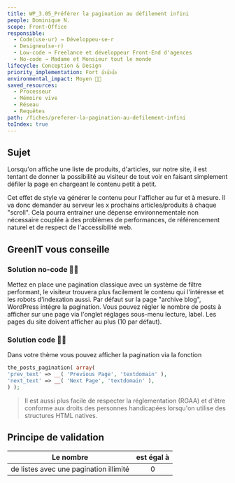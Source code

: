 ```yaml
---
title: WP_3.05_Préférer la pagination au défilement infini
people: Dominique N.
scope: Front-Office
responsible:
  - Code(use·ur) → Développeu·se·r
  - Designeu(se·r)
  - Low-code → Freelance et développeur Front-End d'agences
  - No-code → Madame et Monsieur tout le monde
lifecycle: Conception & Design
priority_implementation: Fort 👍👍👍
environmental_impact: Moyen 🌱🌱
saved_resources:
  - Processeur
  - Mémoire vive
  - Réseau
  - Requêtes
path: /fiches/preferer-la-pagination-au-defilement-infini
toIndex: true
---
```


## Sujet

Lorsqu'on affiche une liste de produits, d'articles, sur notre site, il est tentant de donner la possibilité au visiteur de tout voir en faisant simplement défiler la page en chargeant le contenu petit à petit.

Cet effet de style va générer le contenu pour l'afficher au fur et à mesure. Il va donc demander au serveur les x prochains articles/produits à chaque "scroll". Cela pourra entrainer une dépense environnementale non nécessaire couplée à des problèmes de performances, de référencement naturel et de respect de l'accessibilité web.

## GreenIT vous conseille

### Solution no-code 🌱🌱

Mettez en place une pagination classique avec un système de filtre performant, le visiteur trouvera plus facilement le contenu qui l'intéresse et les robots d'indexation aussi.
Par défaut sur la page "archive blog", WordPress intégre la pagination. Vous pouvez régler le nombre de posts à afficher sur une page via l'onglet réglages sous-menu lecture, label. Les pages du site doivent afficher au plus (10 par défaut).

### Solution code 🌱🌱

Dans votre thème vous pouvez afficher la pagination via la fonction

```php
the_posts_pagination( array(
'prev_text' => __( 'Previous Page', 'textdomain' ),
'next_text' => __( 'Next Page', 'textdomain' ),
) );
```

> Il est aussi plus facile de respecter la réglementation (RGAA) et d'être conforme aux droits des personnes handicapées lorsqu'on utilise des structures HTML natives.

## Principe de validation

| Le nombre                              | est égal à |
| -------------------------------------- | :--------: |
| de listes avec une pagination illimité |     0      |
